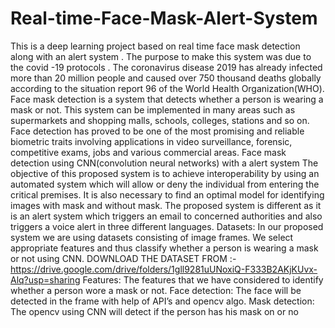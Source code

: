# Real-time-Face-Mask-Alert-System
This is a deep learning project based on real time face mask detection along with an alert system . The purpose to make this system was due to the covid -19 protocols .
The coronavirus disease 2019 has already infected more than 20 million people and caused over 750 thousand deaths globally according to the situation report 96 of the World Health Organization(WHO).
Face mask detection is a system that detects whether a person is wearing a mask or not.
This system can be implemented in many areas such as supermarkets and shopping malls, schools, colleges, stations and so on.
Face detection has proved to be one of the most promising and reliable biometric traits involving applications in video surveillance, forensic, competitive exams, jobs and various commercial areas.
Face mask detection using CNN(convolution neural networks) with a alert system The objective of this proposed
system is to achieve interoperability by using an automated system which will allow or deny the individual from
entering the critical premises. It is also necessary to find an optimal model for identifying images with mask
and without mask. The proposed system is different as it is an alert system which triggers an email to concerned
authorities and also triggers a voice alert in three different languages. 
Datasets:
In our proposed system we are using datasets consisting of image frames. We select appropriate features and thus
classify whether a person is wearing a mask or not using CNN.
DOWNLOAD THE DATASET FROM :- https://drive.google.com/drive/folders/1gll9281uUNoxiQ-F333B2AKjKUvx-Alq?usp=sharing
Features:
The features that we have considered to identify whether a person wore a mask or not. Face detection: The face
will be detected in the frame with help of API’s and opencv algo. Mask detection: The opencv using CNN will
detect if the person has his mask on or no
